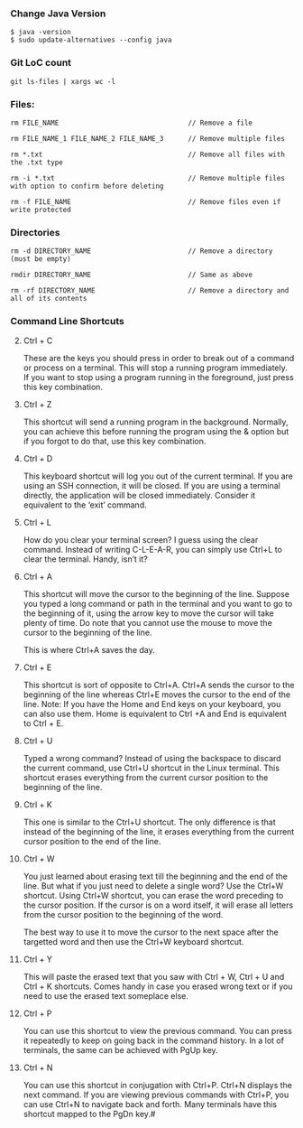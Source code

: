 ### Change Java Version

    $ java -version
    $ sudo update-alternatives --config java
  
### Git LoC count

    git ls-files | xargs wc -l

###  Files:

    rm FILE_NAME                                // Remove a file
  
    rm FILE_NAME_1 FILE_NAME_2 FILE_NAME_3      // Remove multiple files 
  
    rm *.txt                                    // Remove all files with the .txt type
    
    rm -i *.txt                                 // Remove multiple files with option to confirm before deleting
    
    rm -f FILE_NAME                             // Remove files even if write protected
  
### Directories 

    rm -d DIRECTORY_NAME                        // Remove a directory (must be empty)
    
    rmdir DIRECTORY_NAME                        // Same as above
    
    rm -rf DIRECTORY_NAME                       // Remove a directory and all of its contents
    
### Command Line Shortcuts

2. Ctrl + C

    These are the keys you should press in order to break out of a command or process on a terminal. This will stop a running program immediately.
    If you want to stop using a program running in the foreground, just press this key combination.

3. Ctrl + Z

    This shortcut will send a running program in the background. Normally, you can achieve this before running the program using the & option
    but if you forgot to do that, use this key combination.

4. Ctrl + D

    This keyboard shortcut will log you out of the current terminal. If you are using an SSH connection, it will be closed. 
    If you are using a terminal directly, the application will be closed immediately. Consider it equivalent to the ‘exit’ command.

5. Ctrl + L

    How do you clear your terminal screen? I guess using the clear command.
    Instead of writing C-L-E-A-R, you can simply use Ctrl+L to clear the terminal. Handy, isn’t it?

6. Ctrl + A

    This shortcut will move the cursor to the beginning of the line.  Suppose you typed a long command or path in the terminal 
    and you want to go to the beginning of it, using the arrow key to move the cursor will take plenty of time. 
    Do note that you cannot use the mouse to move the cursor to the beginning of the line.

    This is where Ctrl+A saves the day.

7. Ctrl + E

    This shortcut is sort of opposite to Ctrl+A. Ctrl+A sends the cursor to the beginning of the line whereas Ctrl+E moves the cursor to the end of the line.
    Note: If you have the Home and End keys on your keyboard, you can also use them. Home is equivalent to Ctrl +A and End is equivalent to Ctrl + E.

8. Ctrl + U

    Typed a wrong command? Instead of using the backspace to discard the current command, use Ctrl+U shortcut in the Linux terminal. 
    This shortcut erases everything from the current cursor position to the beginning of the line.

9. Ctrl + K

    This one is similar to the Ctrl+U shortcut. The only difference is that instead of the beginning of the line, 
    it erases everything from the current cursor position to the end of the line.

10. Ctrl + W

    You just learned about erasing text till the beginning and the end of the line. But what if you just need to delete a single word? Use the Ctrl+W shortcut.
    Using Ctrl+W shortcut, you can erase the word preceding to the cursor position. If the cursor is on a word itself, it will erase all letters from the cursor
    position to the beginning of the word.

    The best way to use it to move the cursor to the next space after the targetted word and then use the Ctrl+W keyboard shortcut.

11. Ctrl + Y

    This will paste the erased text that you saw with Ctrl + W, Ctrl + U and Ctrl + K shortcuts. 
    Comes handy in case you erased wrong text or if you need to use the erased text someplace else.

12. Ctrl + P

    You can use this shortcut to view the previous command. You can press it repeatedly to keep on going back in the command history. 
    In a lot of terminals, the same can be achieved with PgUp key.

13. Ctrl + N

    You can use this shortcut in conjugation with Ctrl+P. Ctrl+N displays the next command. 
    If you are viewing previous commands with Ctrl+P, you can use Ctrl+N to navigate back and forth. Many terminals have this shortcut mapped to the PgDn key.#


